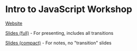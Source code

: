 # Intro to JavaScript Workshop

[Website](http://js-intro.kevinjs.com)

[Slides (full)](https://github.com/ksmithbaylor/js-intro/raw/gh-pages/slides/intro-to-js-slides-full.pdf) - For presenting, includes all transitions

[Slides (compact)](https://github.com/ksmithbaylor/js-intro/raw/gh-pages/slides/intro-to-js-slides-compact.pdf) - For notes, no "transition" slides
